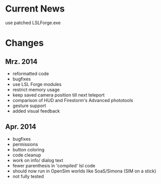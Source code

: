 Current News
====
use patched LSLForge.exe

Changes
====
Mrz. 2014
----------------
 - reformatted code
 - bugfixes
 - use LSL Forge modules
 - restrict memory usage
 - keep saved camera position till next teleport
 - comparison of HUD and Firestorm's Advanced phototools
 - gesture support
 - added visual feedback

Apr. 2014
----------------
 - bugfixes
  - permissions
  - button coloring
 - code cleanup
 - work on info/ dialog text
 - fewer parenthesis in 'compiled' lsl code
  - should now run in OpenSim worlds like SoaS/Simona (SIM on a stick)
  - not fully tested